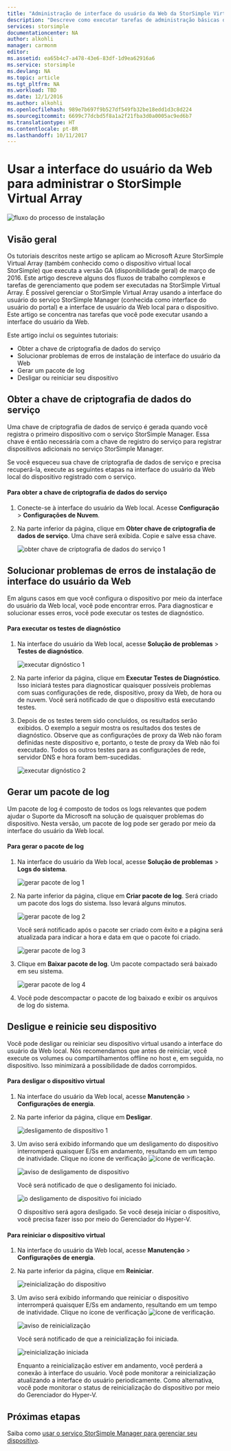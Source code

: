 ```yaml
---
title: "Administração de interface do usuário da Web da StorSimple Virtual Array | Microsoft Docs"
description: "Descreve como executar tarefas de administração básicas do dispositivo por meio da interface do usuário da Web do StorSimple Virtual Array."
services: storsimple
documentationcenter: NA
author: alkohli
manager: carmonm
editor: 
ms.assetid: ea65b4c7-a478-43e6-83df-1d9ea62916a6
ms.service: storsimple
ms.devlang: NA
ms.topic: article
ms.tgt_pltfrm: NA
ms.workload: TBD
ms.date: 12/1/2016
ms.author: alkohli
ms.openlocfilehash: 989e7b697f9b527df549fb32be18edd1d3c8d224
ms.sourcegitcommit: 6699c77dcbd5f8a1a2f21fba3d0a0005ac9ed6b7
ms.translationtype: HT
ms.contentlocale: pt-BR
ms.lasthandoff: 10/11/2017
---
```

# <a name="use-the-web-ui-to-administer-your-storsimple-virtual-array"></a>Usar a interface do usuário da Web para administrar o StorSimple Virtual Array
![fluxo do processo de instalação](./media/storsimple-ova-web-ui-admin/manage4.png)

## <a name="overview"></a>Visão geral
Os tutoriais descritos neste artigo se aplicam ao Microsoft Azure StorSimple Virtual Array (também conhecido como o dispositivo virtual local StorSimple) que executa a versão GA (disponibilidade geral) de março de 2016. Este artigo descreve alguns dos fluxos de trabalho complexos e tarefas de gerenciamento que podem ser executadas na StorSimple Virtual Array. É possível gerenciar o StorSimple Virtual Array usando a interface do usuário do serviço StorSimple Manager (conhecida como interface do usuário do portal) e a interface de usuário da Web local para o dispositivo. Este artigo se concentra nas tarefas que você pode executar usando a interface do usuário da Web.

Este artigo inclui os seguintes tutoriais:

* Obter a chave de criptografia de dados do serviço
* Solucionar problemas de erros de instalação de interface do usuário da Web
* Gerar um pacote de log
* Desligar ou reiniciar seu dispositivo

## <a name="get-the-service-data-encryption-key"></a>Obter a chave de criptografia de dados do serviço
Uma chave de criptografia de dados de serviço é gerada quando você registra o primeiro dispositivo com o serviço StorSimple Manager. Essa chave é então necessária com a chave de registro do serviço para registrar dispositivos adicionais no serviço StorSimple Manager.

Se você esqueceu sua chave de criptografia de dados de serviço e precisa recuperá-la, execute as seguintes etapas na interface do usuário da Web local do dispositivo registrado com o serviço.

#### <a name="to-get-the-service-data-encryption-key"></a>Para obter a chave de criptografia de dados do serviço
1. Conecte-se à interface do usuário da Web local. Acesse **Configuração** > **Configurações de Nuvem**.
2. Na parte inferior da página, clique em **Obter chave de criptografia de dados de serviço**. Uma chave será exibida. Copie e salve essa chave.
   
    ![obter chave de criptografia de dados do serviço 1](./media/storsimple-ova-web-ui-admin/image27.png)

## <a name="troubleshoot-web-ui-setup-errors"></a>Solucionar problemas de erros de instalação de interface do usuário da Web
Em alguns casos em que você configura o dispositivo por meio da interface do usuário da Web local, você pode encontrar erros. Para diagnosticar e solucionar esses erros, você pode executar os testes de diagnóstico.

#### <a name="to-run-the-diagnostic-tests"></a>Para executar os testes de diagnóstico
1. Na interface do usuário da Web local, acesse **Solução de problemas** > **Testes de diagnóstico**.
   
    ![executar dignóstico 1](./media/storsimple-ova-web-ui-admin/image29.png)
2. Na parte inferior da página, clique em **Executar Testes de Diagnóstico**. Isso iniciará testes para diagnosticar quaisquer possíveis problemas com suas configurações de rede, dispositivo, proxy da Web, de hora ou de nuvem. Você será notificado de que o dispositivo está executando testes.
3. Depois de os testes terem sido concluídos, os resultados serão exibidos. O exemplo a seguir mostra os resultados dos testes de diagnóstico. Observe que as configurações de proxy da Web não foram definidas neste dispositivo e, portanto, o teste de proxy da Web não foi executado. Todos os outros testes para as configurações de rede, servidor DNS e hora foram bem-sucedidas.
   
    ![executar dignóstico 2](./media/storsimple-ova-web-ui-admin/image30.png)

## <a name="generate-a-log-package"></a>Gerar um pacote de log
Um pacote de log é composto de todos os logs relevantes que podem ajudar o Suporte da Microsoft na solução de quaisquer problemas do dispositivo. Nesta versão, um pacote de log pode ser gerado por meio da interface do usuário da Web local.

#### <a name="to-generate-the-log-package"></a>Para gerar o pacote de log
1. Na interface do usuário da Web local, acesse **Solução de problemas** > **Logs do sistema**.
   
    ![gerar pacote de log 1](./media/storsimple-ova-web-ui-admin/image31.png)
2. Na parte inferior da página, clique em **Criar pacote de log**. Será criado um pacote dos logs do sistema. Isso levará alguns minutos.
   
    ![gerar pacote de log 2](./media/storsimple-ova-web-ui-admin/image32.png)
   
    Você será notificado após o pacote ser criado com êxito e a página será atualizada para indicar a hora e data em que o pacote foi criado.
   
    ![gerar pacote de log 3](./media/storsimple-ova-web-ui-admin/image33.png)
3. Clique em **Baixar pacote de log**. Um pacote compactado será baixado em seu sistema.
   
    ![gerar pacote de log 4](./media/storsimple-ova-web-ui-admin/image34.png)
4. Você pode descompactar o pacote de log baixado e exibir os arquivos de log do sistema.

## <a name="shut-down-and-restart-your-device"></a>Desligue e reinicie seu dispositivo
Você pode desligar ou reiniciar seu dispositivo virtual usando a interface do usuário da Web local. Nós recomendamos que antes de reiniciar, você execute os volumes ou compartilhamentos offline no host e, em seguida, no dispositivo. Isso minimizará a possibilidade de dados corrompidos. 

#### <a name="to-shut-down-your-virtual-device"></a>Para desligar o dispositivo virtual
1. Na interface do usuário da Web local, acesse **Manutenção** > **Configurações de energia**.
2. Na parte inferior da página, clique em **Desligar**.
   
    ![desligamento de dispositivo 1](./media/storsimple-ova-web-ui-admin/image36.png)
3. Um aviso será exibido informando que um desligamento do dispositivo interromperá quaisquer E/Ss em andamento, resultando em um tempo de inatividade. Clique no ícone de verificação  ![ícone de verificação](./media/storsimple-ova-web-ui-admin/image3.png).
   
    ![aviso de desligamento de dispositivo](./media/storsimple-ova-web-ui-admin/image37.png)
   
    Você será notificado de que o desligamento foi iniciado.
   
    ![o desligamento de dispositivo foi iniciado](./media/storsimple-ova-web-ui-admin/image38.png)
   
    O dispositivo será agora desligado. Se você deseja iniciar o dispositivo, você precisa fazer isso por meio do Gerenciador do Hyper-V.

#### <a name="to-restart-your-virtual-device"></a>Para reiniciar o dispositivo virtual
1. Na interface do usuário da Web local, acesse **Manutenção** > **Configurações de energia**.
2. Na parte inferior da página, clique em **Reiniciar**.
   
    ![reinicialização do dispositivo](./media/storsimple-ova-web-ui-admin/image36.png)
3. Um aviso será exibido informando que reiniciar o dispositivo interromperá quaisquer E/Ss em andamento, resultando em um tempo de inatividade. Clique no ícone de verificação  ![ícone de verificação](./media/storsimple-ova-web-ui-admin/image3.png).
   
    ![aviso de reinicialização](./media/storsimple-ova-web-ui-admin/image37.png)
   
    Você será notificado de que a reinicialização foi iniciada.
   
    ![reinicialização iniciada](./media/storsimple-ova-web-ui-admin/image39.png)
   
    Enquanto a reinicialização estiver em andamento, você perderá a conexão à interface do usuário. Você pode monitorar a reinicialização atualizando a interface do usuário periodicamente. Como alternativa, você pode monitorar o status de reinicialização do dispositivo por meio do Gerenciador do Hyper-V.

## <a name="next-steps"></a>Próximas etapas
Saiba como [usar o serviço StorSimple Manager para gerenciar seu dispositivo](storsimple-virtual-array-manager-service-administration.md).

